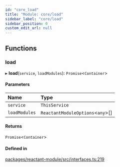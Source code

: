 ```yaml
---
id: "core_load"
title: "Module: core/load"
sidebar_label: "core/load"
sidebar_position: 0
custom_edit_url: null
---
```


## Functions

### load

▸ **load**(`service`, `loadModules`): `Promise`<`Container`\>

#### Parameters

| Name | Type |
| :------ | :------ |
| `service` | `ThisService` |
| `loadModules` | `ReactantModuleOptions`<`any`\>[] |

#### Returns

`Promise`<`Container`\>

#### Defined in

[packages/reactant-module/src/interfaces.ts:219](https://github.com/unadlib/reactant/blob/3607db05/packages/reactant-module/src/interfaces.ts#L219)
